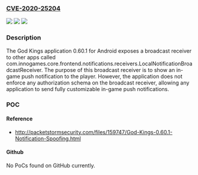 ### [CVE-2020-25204](https://cve.mitre.org/cgi-bin/cvename.cgi?name=CVE-2020-25204)
![](https://img.shields.io/static/v1?label=Product&message=n%2Fa&color=blue)
![](https://img.shields.io/static/v1?label=Version&message=n%2Fa&color=blue)
![](https://img.shields.io/static/v1?label=Vulnerability&message=n%2Fa&color=brighgreen)

### Description

The God Kings application 0.60.1 for Android exposes a broadcast receiver to other apps called com.innogames.core.frontend.notifications.receivers.LocalNotificationBroadcastReceiver. The purpose of this broadcast receiver is to show an in-game push notification to the player. However, the application does not enforce any authorization schema on the broadcast receiver, allowing any application to send fully customizable in-game push notifications.

### POC

#### Reference
- http://packetstormsecurity.com/files/159747/God-Kings-0.60.1-Notification-Spoofing.html

#### Github
No PoCs found on GitHub currently.

